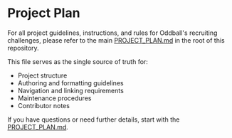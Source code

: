 # Project Plan

For all project guidelines, instructions, and rules for Oddball's recruiting challenges, please refer to the main [PROJECT_PLAN.md](../../../PROJECT_PLAN.md) in the root of this repository.

This file serves as the single source of truth for:
- Project structure
- Authoring and formatting guidelines
- Navigation and linking requirements
- Maintenance procedures
- Contributor notes

If you have questions or need further details, start with the [PROJECT_PLAN.md](../../../PROJECT_PLAN.md).
